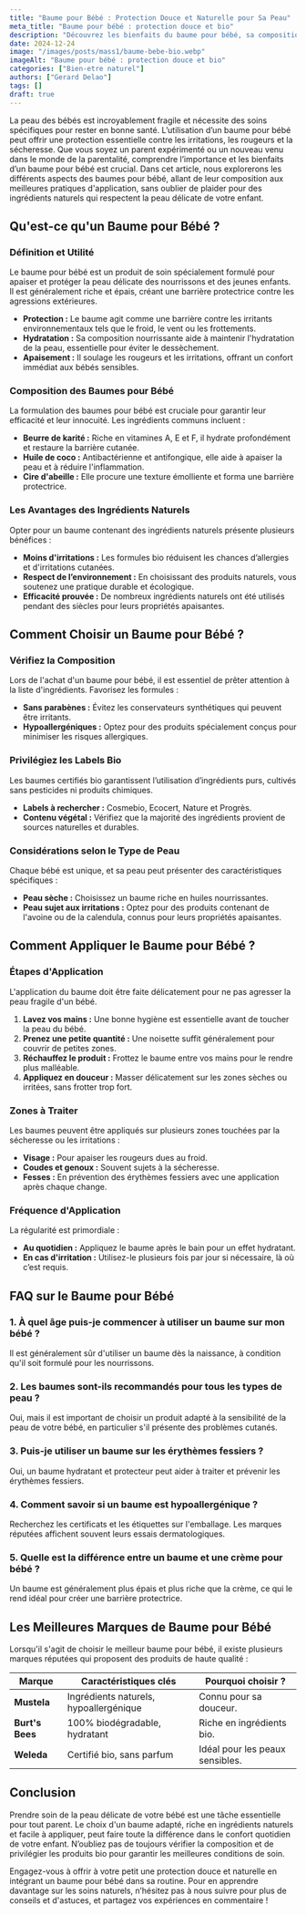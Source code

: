 ```yaml
---
title: "Baume pour Bébé : Protection Douce et Naturelle pour Sa Peau"
meta_title: "Baume pour bébé : protection douce et bio"
description: "Découvrez les bienfaits du baume pour bébé, sa composition naturelle, et comment bien l'appliquer pour protéger la peau délicate de votre enfant."
date: 2024-12-24
image: "/images/posts/mass1/baume-bebe-bio.webp"
imageAlt: "Baume pour bébé : protection douce et bio"
categories: ["Bien-etre naturel"]
authors: ["Gerard Delao"]
tags: []
draft: true
---
```


La peau des bébés est incroyablement fragile et nécessite des soins spécifiques pour rester en bonne santé. L’utilisation d’un baume pour bébé peut offrir une protection essentielle contre les irritations, les rougeurs et la sécheresse. Que vous soyez un parent expérimenté ou un nouveau venu dans le monde de la parentalité, comprendre l’importance et les bienfaits d’un baume pour bébé est crucial. Dans cet article, nous explorerons les différents aspects des baumes pour bébé, allant de leur composition aux meilleures pratiques d'application, sans oublier de plaider pour des ingrédients naturels qui respectent la peau délicate de votre enfant. 

## Qu'est-ce qu'un Baume pour Bébé ?

### Définition et Utilité
Le baume pour bébé est un produit de soin spécialement formulé pour apaiser et protéger la peau délicate des nourrissons et des jeunes enfants. Il est généralement riche et épais, créant une barrière protectrice contre les agressions extérieures.

- **Protection :** Le baume agit comme une barrière contre les irritants environnementaux tels que le froid, le vent ou les frottements.
- **Hydratation :** Sa composition nourrissante aide à maintenir l'hydratation de la peau, essentielle pour éviter le dessèchement.
- **Apaisement :** Il soulage les rougeurs et les irritations, offrant un confort immédiat aux bébés sensibles.

### Composition des Baumes pour Bébé
La formulation des baumes pour bébé est cruciale pour garantir leur efficacité et leur innocuité. Les ingrédients communs incluent :

- **Beurre de karité :** Riche en vitamines A, E et F, il hydrate profondément et restaure la barrière cutanée.
- **Huile de coco :** Antibactérienne et antifongique, elle aide à apaiser la peau et à réduire l'inflammation.
- **Cire d'abeille :** Elle procure une texture émolliente et forma une barrière protectrice.

### Les Avantages des Ingrédients Naturels
Opter pour un baume contenant des ingrédients naturels présente plusieurs bénéfices :

- **Moins d'irritations :** Les formules bio réduisent les chances d’allergies et d'irritations cutanées.
- **Respect de l’environnement :** En choisissant des produits naturels, vous soutenez une pratique durable et écologique.
- **Efficacité prouvée :** De nombreux ingrédients naturels ont été utilisés pendant des siècles pour leurs propriétés apaisantes.

## Comment Choisir un Baume pour Bébé ?

### Vérifiez la Composition
Lors de l'achat d'un baume pour bébé, il est essentiel de prêter attention à la liste d'ingrédients. Favorisez les formules :

- **Sans parabènes :** Évitez les conservateurs synthétiques qui peuvent être irritants.
- **Hypoallergéniques :** Optez pour des produits spécialement conçus pour minimiser les risques allergiques.

### Privilégiez les Labels Bio
Les baumes certifiés bio garantissent l’utilisation d’ingrédients purs, cultivés sans pesticides ni produits chimiques.

- **Labels à rechercher :** Cosmebio, Ecocert, Nature et Progrès.
- **Contenu végétal :** Vérifiez que la majorité des ingrédients provient de sources naturelles et durables.

### Considérations selon le Type de Peau
Chaque bébé est unique, et sa peau peut présenter des caractéristiques spécifiques :

- **Peau sèche :** Choisissez un baume riche en huiles nourrissantes.
- **Peau sujet aux irritations :** Optez pour des produits contenant de l'avoine ou de la calendula, connus pour leurs propriétés apaisantes.
  
## Comment Appliquer le Baume pour Bébé ?

### Étapes d'Application
L'application du baume doit être faite délicatement pour ne pas agresser la peau fragile d'un bébé.

1. **Lavez vos mains :** Une bonne hygiène est essentielle avant de toucher la peau du bébé.
2. **Prenez une petite quantité :** Une noisette suffit généralement pour couvrir de petites zones.
3. **Réchauffez le produit :** Frottez le baume entre vos mains pour le rendre plus malléable.
4. **Appliquez en douceur :** Masser délicatement sur les zones sèches ou irritées, sans frotter trop fort.

### Zones à Traiter
Les baumes peuvent être appliqués sur plusieurs zones touchées par la sécheresse ou les irritations :

- **Visage :** Pour apaiser les rougeurs dues au froid.
- **Coudes et genoux :** Souvent sujets à la sécheresse.
- **Fesses :** En prévention des érythèmes fessiers avec une application après chaque change.

### Fréquence d'Application
La régularité est primordiale :

- **Au quotidien :** Appliquez le baume après le bain pour un effet hydratant.
- **En cas d'irritation :** Utilisez-le plusieurs fois par jour si nécessaire, là où c’est requis.

## FAQ sur le Baume pour Bébé

### 1. À quel âge puis-je commencer à utiliser un baume sur mon bébé ?
Il est généralement sûr d'utiliser un baume dès la naissance, à condition qu'il soit formulé pour les nourrissons.

### 2. Les baumes sont-ils recommandés pour tous les types de peau ?
Oui, mais il est important de choisir un produit adapté à la sensibilité de la peau de votre bébé, en particulier s'il présente des problèmes cutanés.

### 3. Puis-je utiliser un baume sur les érythèmes fessiers ?
Oui, un baume hydratant et protecteur peut aider à traiter et prévenir les érythèmes fessiers.

### 4. Comment savoir si un baume est hypoallergénique ?
Recherchez les certificats et les étiquettes sur l'emballage. Les marques réputées affichent souvent leurs essais dermatologiques.

### 5. Quelle est la différence entre un baume et une crème pour bébé ?
Un baume est généralement plus épais et plus riche que la crème, ce qui le rend idéal pour créer une barrière protectrice.

## Les Meilleures Marques de Baume pour Bébé

Lorsqu'il s'agit de choisir le meilleur baume pour bébé, il existe plusieurs marques réputées qui proposent des produits de haute qualité :

| Marque              | Caractéristiques clés          | Pourquoi choisir ?          |
|--------------------|-------------------------------|-----------------------------|
| **Mustela**        | Ingrédients naturels, hypoallergénique | Connu pour sa douceur.     |
| **Burt's Bees**    | 100% biodégradable, hydratant | Riche en ingrédients bio.   |
| **Weleda**         | Certifié bio, sans parfum      | Idéal pour les peaux sensibles. |

## Conclusion 

Prendre soin de la peau délicate de votre bébé est une tâche essentielle pour tout parent. Le choix d'un baume adapté, riche en ingrédients naturels et facile à appliquer, peut faire toute la différence dans le confort quotidien de votre enfant. N’oubliez pas de toujours vérifier la composition et de privilégier les produits bio pour garantir les meilleures conditions de soin.

Engagez-vous à offrir à votre petit une protection douce et naturelle en intégrant un baume pour bébé dans sa routine. Pour en apprendre davantage sur les soins naturels, n’hésitez pas à nous suivre pour plus de conseils et d'astuces, et partagez vos expériences en commentaire !

